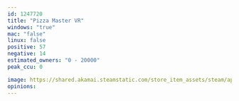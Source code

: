 ```yaml
---
id: 1247720
title: "Pizza Master VR"
windows: "true"
mac: "false"
linux: false
positive: 57
negative: 14
estimated_owners: "0 - 20000"
peak_ccu: 0

image: https://shared.akamai.steamstatic.com/store_item_assets/steam/apps/1247720/header.jpg?t=1633859886
opinions:
---
```

